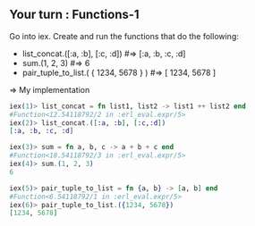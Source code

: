## Your turn : Functions-1

Go into iex. Create and run the functions that do the following:
- list_concat.([:a, :b], [:c, :d]) #=> [:a, :b, :c, :d]
- sum.(1, 2, 3) #=> 6
- pair_tuple_to_list.( { 1234, 5678 } ) #=> [ 1234, 5678 ]

=> My implementation
```elixir
iex(1)> list_concat = fn list1, list2 -> list1 ++ list2 end
#Function<12.54118792/2 in :erl_eval.expr/5>
iex(2)> list_concat.([:a, :b], [:c,:d])
[:a, :b, :c, :d]

iex(3)> sum = fn a, b, c -> a + b + c end
#Function<18.54118792/3 in :erl_eval.expr/5>
iex(4)> sum.(1, 2, 3)
6

iex(5)> pair_tuple_to_list = fn {a, b} -> [a, b] end
#Function<6.54118792/1 in :erl_eval.expr/5>
iex(6)> pair_tuple_to_list.({1234, 5678})
[1234, 5678]
```
